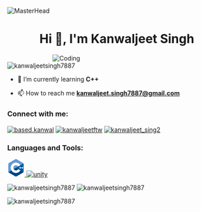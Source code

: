 ![MasterHead](https://mir-s3-cdn-cf.behance.net/project_modules/fs/79731568097599.5b50bca477735.jpg)
<h1 align="center">Hi 👋, I'm Kanwaljeet Singh</h1>
<img align="right" alt="Coding" width="400" src="https://physicsgurukul.com/wp-content/uploads/2019/02/character-1.gif">

<p align="left"> <img src="https://komarev.com/ghpvc/?username=kanwaljeetsingh7887&label=Profile%20views&color=0e75b6&style=flat" alt="kanwaljeetsingh7887" /> </p>

- 🌱 I’m currently learning **C++**

- 📫 How to reach me **kanwaljeet.singh7887@gmail.com**

<h3 align="left">Connect with me:</h3>
<p align="left">
<a href="https://instagram.com/based.kanwal" target="blank"><img align="center" src="https://raw.githubusercontent.com/rahuldkjain/github-profile-readme-generator/master/src/images/icons/Social/instagram.svg" alt="based.kanwal" height="30" width="40" /></a>
<a href="https://www.youtube.com/c/kanwaljeetftw" target="blank"><img align="center" src="https://raw.githubusercontent.com/rahuldkjain/github-profile-readme-generator/master/src/images/icons/Social/youtube.svg" alt="kanwaljeetftw" height="30" width="40" /></a>
<a href="https://www.hackerrank.com/kanwaljeet_sing2" target="blank"><img align="center" src="https://raw.githubusercontent.com/rahuldkjain/github-profile-readme-generator/master/src/images/icons/Social/hackerrank.svg" alt="kanwaljeet_sing2" height="30" width="40" /></a>
</p>

<h3 align="left">Languages and Tools:</h3>
<p align="left"> <a href="https://www.w3schools.com/cpp/" target="_blank" rel="noreferrer"> <img src="https://raw.githubusercontent.com/devicons/devicon/master/icons/cplusplus/cplusplus-original.svg" alt="cplusplus" width="40" height="40"/> </a> <a href="https://unity.com/" target="_blank" rel="noreferrer"> <img src="https://www.vectorlogo.zone/logos/unity3d/unity3d-icon.svg" alt="unity" width="40" height="40"/> </a> </p>

<p><img align="left" src="https://github-readme-stats.vercel.app/api/top-langs?username=kanwaljeetsingh7887&show_icons=true&locale=en&layout=compact" alt="kanwaljeetsingh7887" /></p>

<p>&nbsp;<img align="centre" src="https://github-readme-stats.vercel.app/api?username=kanwaljeetsingh7887&show_icons=true&locale=en" alt="kanwaljeetsingh7887" /></p>

<p><img align="centre" src="https://github-readme-streak-stats.herokuapp.com/?user=kanwaljeetsingh7887&" alt="kanwaljeetsingh7887" /></p>
